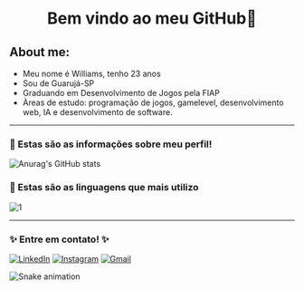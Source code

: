 <h1 align="center">
   Bem vindo ao meu GitHub🚀
</h1>
  

## About me:
- Meu nome é Williams, tenho 23 anos
- Sou de Guarujá-SP
- Graduando em Desenvolvimento de Jogos pela FIAP
- Àreas de estudo: programação de jogos, gamelevel, desenvolvimento web, IA e desenvolvimento de software.
<hr>

### 🔭 Estas são as informações sobre meu perfil!
![Anurag's GitHub stats](https://github-readme-stats.vercel.app/api?username=willgja&theme=tokyonight&show_icons=true&border_radius=10&count_private=true&hide_border=true&include_all_commits=true)


### 🔭 Estas são as linguagens que mais utilizo
![1](https://github-readme-stats.vercel.app/api/top-langs/?username=willgja&hide=yacc,makefile,cuda&theme=tokyonight&layout=compact&langs_count=10&border_radius=10&hide_border=true)

<hr>

### ✨ Entre em contato! ✨

[<img alt="LinkedIn" src="https://img.shields.io/badge/linkedin%20-%230077B5.svg?&style=for-the-badge&logo=linkedin&logoColor=white"/>](https://www.linkedin.com/in/williams-silva-677b6a14b/)
[<img alt="Instagram" src="https://img.shields.io/badge/youngwillfit%20-%23E4405F.svg?&style=for-the-badge&logo=Instagram&logoColor=white"/>](https://www.instagram.com/youngwillfit/)
[<img alt="Gmail" src="https://img.shields.io/badge/Gmail-D14836?style=for-the-badge&logo=gmail&logoColor=white" />](mailto:youngwillbr@gmail.com)

![Snake animation](https://github.com/willgja/willgja/blob/output/github-contribution-grid-snake.svg)
